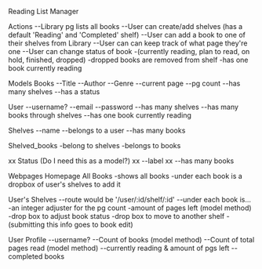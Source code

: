 Reading List Manager

  Actions
--Library pg lists all books
--User can create/add shelves (has a default 'Reading' and 'Completed' shelf)
--User can add a book to one of their shelves from Library
--User can can keep track of what page they're one
--User can change status of book 
-(currently reading, plan to read, on hold, finished, dropped) 
-dropped books are removed from shelf
-has one book currently reading


  Models
Books
--Title 
--Author
--Genre
--current page
--pg count
--has many shelves
--has a status

User
--username?
--email
--password
--has many shelves
--has many books through shelves
--has one book currently reading

Shelves
--name
--belongs to a user
--has many books

Shelved_books
-belong to shelves
-belongs to books

xx Status (Do I need this as a model?)
xx --label
xx --has many books

  Webpages
Homepage
All Books
-shows all books
-under each book is a dropbox of user's shelves to add it

User's Shelves
--route would be '/user/:id/shelf/:id'
--under each book is...
-an integer adjuster for the pg count
-amount of pages left (model method)
-drop box to adjust book status
-drop box to move to another shelf
-(submitting this info goes to book edit)

User Profile
--username?
--Count of books (model method)
--Count of total pages read (model method)
--currently reading & amount of pgs left
--completed books



